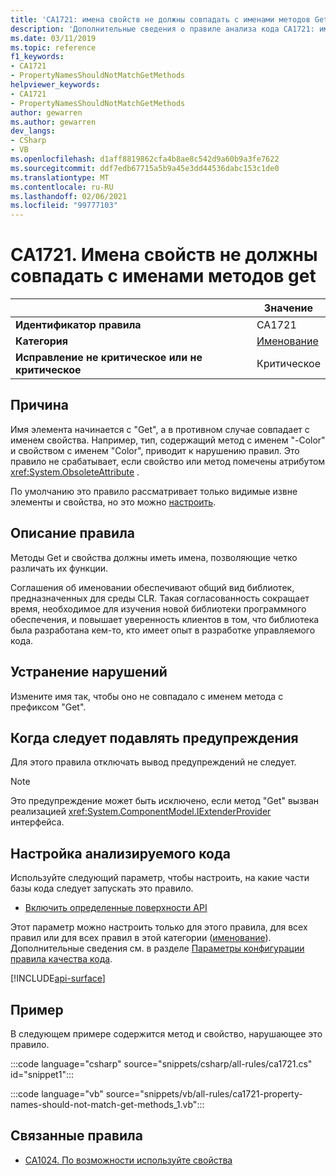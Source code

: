 ```yaml
---
title: 'CA1721: имена свойств не должны совпадать с именами методов Get (анализ кода)'
description: 'Дополнительные сведения о правиле анализа кода CA1721: имена свойств не должны совпадать с именами методов Get'
ms.date: 03/11/2019
ms.topic: reference
f1_keywords:
- CA1721
- PropertyNamesShouldNotMatchGetMethods
helpviewer_keywords:
- CA1721
- PropertyNamesShouldNotMatchGetMethods
author: gewarren
ms.author: gewarren
dev_langs:
- CSharp
- VB
ms.openlocfilehash: d1aff8819862cfa4b8ae8c542d9a60b9a3fe7622
ms.sourcegitcommit: ddf7edb67715a5b9a45e3dd44536dabc153c1de0
ms.translationtype: MT
ms.contentlocale: ru-RU
ms.lasthandoff: 02/06/2021
ms.locfileid: "99777103"
---
```

# <a name="ca1721-property-names-should-not-match-get-methods"></a>CA1721. Имена свойств не должны совпадать с именами методов get

| | Значение |
|-|-|
| **Идентификатор правила** |CA1721|
| **Категория** |[Именование](naming-warnings.md)|
| **Исправление не критическое или не критическое** |Критическое|

## <a name="cause"></a>Причина

Имя элемента начинается с "Get", а в противном случае совпадает с именем свойства. Например, тип, содержащий метод с именем "-Color" и свойством с именем "Color", приводит к нарушению правил.
Это правило не срабатывает, если свойство или метод помечены атрибутом <xref:System.ObsoleteAttribute> .

По умолчанию это правило рассматривает только видимые извне элементы и свойства, но это можно [настроить](#configure-code-to-analyze).

## <a name="rule-description"></a>Описание правила

Методы Get и свойства должны иметь имена, позволяющие четко различать их функции.

Соглашения об именовании обеспечивают общий вид библиотек, предназначенных для среды CLR. Такая согласованность сокращает время, необходимое для изучения новой библиотеки программного обеспечения, и повышает уверенность клиентов в том, что библиотека была разработана кем-то, кто имеет опыт в разработке управляемого кода.

## <a name="how-to-fix-violations"></a>Устранение нарушений

Измените имя так, чтобы оно не совпадало с именем метода с префиксом "Get".

## <a name="when-to-suppress-warnings"></a>Когда следует подавлять предупреждения

Для этого правила отключать вывод предупреждений не следует.

> [!NOTE]
> Это предупреждение может быть исключено, если метод "Get" вызван реализацией <xref:System.ComponentModel.IExtenderProvider> интерфейса.

## <a name="configure-code-to-analyze"></a>Настройка анализируемого кода

Используйте следующий параметр, чтобы настроить, на какие части базы кода следует запускать это правило.

- [Включить определенные поверхности API](#include-specific-api-surfaces)

Этот параметр можно настроить только для этого правила, для всех правил или для всех правил в этой категории ([именование](naming-warnings.md)). Дополнительные сведения см. в разделе [Параметры конфигурации правила качества кода](../code-quality-rule-options.md).

[!INCLUDE[api-surface](~/includes/code-analysis/api-surface.md)]

## <a name="example"></a>Пример

В следующем примере содержится метод и свойство, нарушающее это правило.

:::code language="csharp" source="snippets/csharp/all-rules/ca1721.cs" id="snippet1":::

:::code language="vb" source="snippets/vb/all-rules/ca1721-property-names-should-not-match-get-methods_1.vb":::

## <a name="related-rules"></a>Связанные правила

- [CA1024. По возможности используйте свойства](ca1024.md)
